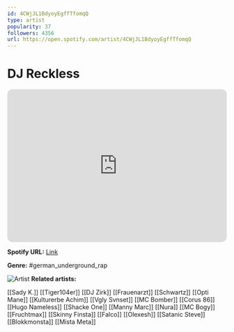 ```yaml
---
id: 4CWjJL1BdyoyEgffTfomqQ
type: artist
popularity: 37
followers: 4356
url: https://open.spotify.com/artist/4CWjJL1BdyoyEgffTfomqQ
---
```

# DJ Reckless

<iframe style="border-radius:12px" src="https://open.spotify.com/embed/artist/4CWjJL1BdyoyEgffTfomqQ" width="100%" height="352" frameBorder="0" allowfullscreen="" allow="autoplay; clipboard-write; encrypted-media; fullscreen; picture-in-picture" loading="lazy"></iframe>

**Spotify URL:** [Link](https://open.spotify.com/artist/4CWjJL1BdyoyEgffTfomqQ)

**Genre:**  #german_underground_rap

![Artist](https://i.scdn.co/image/ab67616d0000b273ac8e3d4b233f6056a4077e61)
**Related artists:**

[[Sady K.]]
[[Tiger104er]]
[[DJ Zirk]]
[[Frauenarzt]]
[[Schwartz]]
[[Opti Mane]]
[[Kulturerbe Achim]]
[[Vgly Svnset]]
[[MC Bomber]]
[[Corus 86]]
[[Hugo Nameless]]
[[Shacke One]]
[[Manny Marc]]
[[Nura]]
[[MC Bogy]]
[[Fruchtmax]]
[[Skinny Finsta]]
[[Falco]]
[[Olexesh]]
[[Satanic Steve]]
[[Blokkmonsta]]
[[Mista Meta]]
